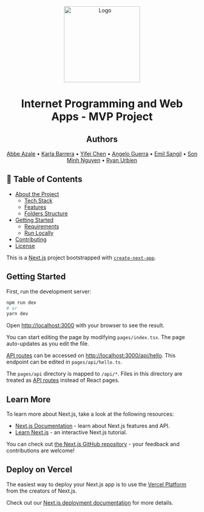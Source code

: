 <!-- LOGO -->
<div align="center">
  <a href="https://github.com/github_username/repo_name">
    <img src="public/logo.png" alt="Logo" width="200" height="200">
  </a>

  # Internet Programming and Web Apps - MVP Project

<!-- TEAM MEMBERS -->
## Authors
[Abbe Azale](https://github.com/abbeazale) •
[Karla Barrera](https://github.com/karla-bot) •
[Yifei Chen](https://github.com/MelodyC823) •
[Angelo Guerra](https://github.com/RazielGelo) •
[Emil Sangil](https://github.com/emilsangil) •
[Son Minh Nguyen](https://github.com/SonMinhNguyen2000) •
[Ryan Urbien](https://github.com/dmncrynn)
  
  </div> 

<!-- TABLE OF CONTENTS -->
## :notebook_with_decorative_cover: Table of Contents
- [About the Project](#about-the-project)
  * [Tech Stack](#tech-stack)
  * [Features](#features)
  * [Folders Structure](#folder-structure)
- [Getting Started](#getting-started)
  * [Requirements](#crequirements)
  * [Run Locally](#run-locally)
- [Contributing](#contributing)
- [License](#license)

This is a [Next.js](https://nextjs.org/) project bootstrapped with [`create-next-app`](https://github.com/vercel/next.js/tree/canary/packages/create-next-app).

## Getting Started

First, run the development server:

```bash
npm run dev
# or
yarn dev
```

Open [http://localhost:3000](http://localhost:3000) with your browser to see the result.

You can start editing the page by modifying `pages/index.tsx`. The page auto-updates as you edit the file.

[API routes](https://nextjs.org/docs/api-routes/introduction) can be accessed on [http://localhost:3000/api/hello](http://localhost:3000/api/hello). This endpoint can be edited in `pages/api/hello.ts`.

The `pages/api` directory is mapped to `/api/*`. Files in this directory are treated as [API routes](https://nextjs.org/docs/api-routes/introduction) instead of React pages.

## Learn More

To learn more about Next.js, take a look at the following resources:

- [Next.js Documentation](https://nextjs.org/docs) - learn about Next.js features and API.
- [Learn Next.js](https://nextjs.org/learn) - an interactive Next.js tutorial.

You can check out [the Next.js GitHub repository](https://github.com/vercel/next.js/) - your feedback and contributions are welcome!

## Deploy on Vercel

The easiest way to deploy your Next.js app is to use the [Vercel Platform](https://vercel.com/new?utm_medium=default-template&filter=next.js&utm_source=create-next-app&utm_campaign=create-next-app-readme) from the creators of Next.js.

Check out our [Next.js deployment documentation](https://nextjs.org/docs/deployment) for more details.

